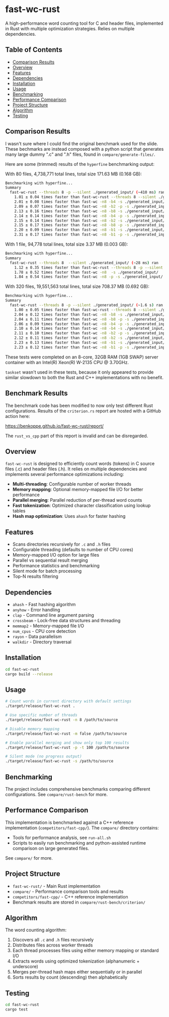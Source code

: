 # fast-wc-rust

A high-performance word counting tool for C and header files, implemented in Rust with multiple optimization strategies. Relies on multiple dependencies.

## Table of Contents

- [Comparison Results](#comparison-results)
- [Overview](#overview)
- [Features](#features)
- [Dependencies](#dependencies)
- [Installation](#installation)
- [Usage](#usage)
- [Benchmarking](#benchmarking)
- [Performance Comparison](#performance-comparison)
- [Project Structure](#project-structure)
- [Algorithm](#algorithm)
- [Testing](#testing)

## Comparison Results

I wasn't sure where I could find the original benchmark used for the slide. These bechmarks are instead composed with a python script that generates many large dummy ".c" and ".h" files, found in `compare/generate-files/`.

Here are some (trimmed) results of the `hyperfine` benchmarking output:

With 80 files, 4,738,771 total lines, total size 171.63 MB (0.168 GB):
```bash
Benchmarking with hyperfine...
Summary
  fast-wc-rust --threads 8 -p --silent ./generated_input/ (~410 ms) ran
    1.01 ± 0.04 times faster than fast-wc-rust --threads 8 --silent ./generated_input/
    2.01 ± 0.08 times faster than fast-wc -n8 -b4 -s ./generated_input/
    2.09 ± 0.07 times faster than fast-wc -n8 -b2 -p -s ./generated_input/
    2.13 ± 0.16 times faster than fast-wc -n8 -b8 -s ./generated_input/
    2.14 ± 0.14 times faster than fast-wc -n8 -b4 -p -s ./generated_input/
    2.15 ± 0.14 times faster than fast-wc -n8 -b2 -s ./generated_input/
    2.15 ± 0.17 times faster than fast-wc -n8 -b8 -p -s ./generated_input/
    2.20 ± 0.09 times faster than fast-wc -n8 -b1 -s ./generated_input/
    2.31 ± 0.17 times faster than fast-wc -n8 -b1 -p -s ./generated_input/
```

With 1 file, 94,778 total lines, total size 3.37 MB (0.003 GB):
```bash
Benchmarking with hyperfine...
Summary
  fast-wc-rust --threads 8  --silent ./generated_input/ (~28 ms) ran
    1.12 ± 0.35 times faster than fast-wc-rust --threads 8 -p --silent ./generated_input/
    1.78 ± 0.52 times faster than fast-wc -n8  -s ./generated_input/
    1.84 ± 0.54 times faster than fast-wc -n8 -p -s ./generated_input/
```

With 320 files, 19,551,563 total lines, total size 708.37 MB (0.692 GB):
```bash
Benchmarking with hyperfine...
Summary
  fast-wc-rust --threads 8 -p --silent ./generated_input/ (~1.6 s) ran
    1.00 ± 0.05 times faster than fast-wc-rust --threads 8 --silent ./generated_input/
    2.04 ± 0.12 times faster than fast-wc -n8 -b8 -s ./generated_input/
    2.04 ± 0.11 times faster than fast-wc -n8 -b8 -p -s ./generated_input/
    2.06 ± 0.09 times faster than fast-wc -n8 -b4 -p -s ./generated_input/
    2.10 ± 0.14 times faster than fast-wc -n8 -b4 -s ./generated_input/
    2.11 ± 0.10 times faster than fast-wc -n8 -b2 -p -s ./generated_input/
    2.12 ± 0.11 times faster than fast-wc -n8 -b2 -s ./generated_input/
    2.23 ± 0.13 times faster than fast-wc -n8 -b1 -s ./generated_input/
    2.23 ± 0.12 times faster than fast-wc -n8 -b1 -p -s ./generated_input/
```

These tests were completed on an 8-core, 32GB RAM (1GB SWAP) server container with an Intel(R) Xeon(R) W-2135 CPU @ 3.70GHz.

`taskset` wasn't used in these tests, because it only appeared to provide similar slowdown to both the Rust and C++ implementations with no benefit.

## Benchmark Results

The benchmark code has been modified to now only test different Rust configurations. Results of the `criterion.rs` report are hosted with a GitHub action here:

https://benkoppe.github.io/fast-wc-rust/report/

The `rust_vs_cpp` part of this report is invalid and can be disregarded.

## Overview

`fast-wc-rust` is designed to efficiently count words (tokens) in C source files (.c) and header files (.h). It relies on multiple dependencies and implements several performance optimizations including:

- **Multi-threading**: Configurable number of worker threads
- **Memory mapping**: Optional memory-mapped file I/O for better performance
- **Parallel merging**: Parallel reduction of per-thread word counts
- **Fast tokenization**: Optimized character classification using lookup tables
- **Hash map optimization**: Uses `ahash` for faster hashing

## Features

- Scans directories recursively for `.c` and `.h` files
- Configurable threading (defaults to number of CPU cores)
- Memory-mapped I/O option for large files
- Parallel vs sequential result merging
- Performance statistics and benchmarking
- Silent mode for batch processing
- Top-N results filtering

## Dependencies

- `ahash` - Fast hashing algorithm
- `anyhow` - Error handling
- `clap` - Command line argument parsing
- `crossbeam` - Lock-free data structures and threading
- `memmap2` - Memory-mapped file I/O
- `num_cpus` - CPU core detection
- `rayon` - Data parallelism
- `walkdir` - Directory traversal

## Installation

```bash
cd fast-wc-rust
cargo build --release
```

## Usage

```bash
# Count words in current directory with default settings
./target/release/fast-wc-rust .

# Use specific number of threads
./target/release/fast-wc-rust -n 8 /path/to/source

# Disable memory mapping
./target/release/fast-wc-rust -m false /path/to/source

# Enable parallel merging and show only top 100 results
./target/release/fast-wc-rust -p -t 100 /path/to/source

# Silent mode (no progress output)
./target/release/fast-wc-rust -s /path/to/source
```

## Benchmarking

The project includes comprehensive benchmarks comparing different configurations. See `compare/rust-bench` for more.

## Performance Comparison

This implementation is benchmarked against a C++ reference implementation (`competitors/fast-cpp/`). The `compare/` directory contains:

- Tools for performance analysis, see `run-all.sh`
- Scripts to easily run benchmarking and python-assisted runtime comparison on large generated files.

See `compare/` for more.

## Project Structure

- `fast-wc-rust/` - Main Rust implementation
- `compare/` - Performance comparison tools and results
- `competitors/fast-cpp/` - C++ reference implementation
- Benchmark results are stored in `compare/rust-bench/criterion/`

## Algorithm

The word counting algorithm:

1. Discovers all `.c` and `.h` files recursively
2. Distributes files across worker threads
3. Each thread processes files using either memory mapping or standard I/O
4. Extracts words using optimized tokenization (alphanumeric + underscore)
5. Merges per-thread hash maps either sequentially or in parallel
6. Sorts results by count (descending) then alphabetically

## Testing

```bash
cd fast-wc-rust
cargo test
```
